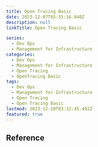 ```yaml
---
title: Open Tracing Basic
date: 2023-12-07T05:55:16.840Z
description: null
linkTitle: Open Tracing Basic

series:
  - Dev Ops
  - Management for Infrastructure
categories:
  - Dev Ops
  - Management for Infrastructure
  - Open Tracing
  - OpenTracing Basic
tags:
  - Dev Ops
  - Management for Infrastructure
  - Open Tracing
  - Open Tracing Basic
lastmod: 2023-12-10T03:12:45.492Z
featured: true
---
```


## Reference
